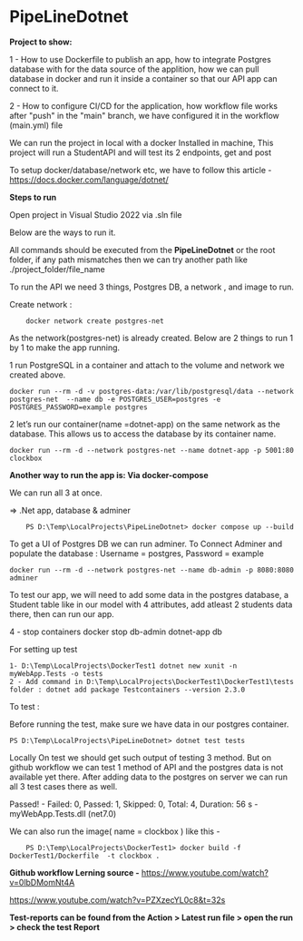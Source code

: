# PipeLineDotnet

**Project to show:**

1 - How to use Dockerfile to publish an app, how to integrate Postgres database with for the data source of the applition, how we can pull database in docker and run it inside a container so that our API app can connect to it. 

2 - How to configure CI/CD for the application, how workflow file works after "push" in the "main" branch, we have configured it  in the workflow (main.yml) file

We can run the project in local with a docker Installed in machine, This project will run a StudentAPI and will test its 2 endpoints, get and post

To setup docker/database/network etc, we have to follow this article - https://docs.docker.com/language/dotnet/

**Steps to run**

Open project in Visual Studio 2022 via .sln file

Below are the ways to run it. 

All commands should be executed from the **PipeLineDotnet** or the root folder, if any path mismatches then we can try another path like ./project_folder/file_name

To run the API we need 3 things, Postgres DB, a network , and image to run.

  Create network :

        docker network create postgres-net

As the network(postgres-net) is already created. Below are 2 things to run 1 by 1 to make the app running.

1 run PostgreSQL in a container and attach to the volume and network we created above.

    docker run --rm -d -v postgres-data:/var/lib/postgresql/data --network postgres-net  --name db -e POSTGRES_USER=postgres -e  POSTGRES_PASSWORD=example postgres

2 let’s run our container(name =dotnet-app) on the same network as the database. This allows us to access the database by its container name.

    docker run --rm -d --network postgres-net --name dotnet-app -p 5001:80 clockbox

**Another way to run the app is: Via docker-compose**

We can run all 3 at once. 

=> .Net app, database & adminer

        PS D:\Temp\LocalProjects\PipeLineDotnet> docker compose up --build

    
To get a UI of Postgres DB we can run adminer. To Connect Adminer and populate the database :
Username = postgres, Password = example

    docker run --rm -d --network postgres-net --name db-admin -p 8080:8080 adminer

To test our app, we will need to add some data in the postgres database, a Student table like in our model with 4 attributes, add atleast 2 students data there, then can run our app.

4 - stop containers
    docker stop db-admin dotnet-app db 


For setting up test

    1- D:\Temp\LocalProjects\DockerTest1 dotnet new xunit -n myWebApp.Tests -o tests
    2 - Add command in D:\Temp\LocalProjects\DockerTest1\DockerTest1\tests folder : dotnet add package Testcontainers --version 2.3.0

To test :

Before running the test, make sure we have data in our postgres container.

    PS D:\Temp\LocalProjects\PipeLineDotnet> dotnet test tests

Locally On test we should get such output of testing 3 method. But on github workflow we can test 1 method of API and the postgres data is not available yet there. After adding data to the postgres on server we can run all 3 test cases there as well.

Passed!  - Failed:     0, Passed:     1, Skipped:     0, Total:     4, Duration: 56 s - myWebApp.Tests.dll (net7.0)


  We can also run the image( name = clockbox ) like this - 

        PS D:\Temp\LocalProjects\DockerTest1> docker build -f DockerTest1/Dockerfile  -t clockbox .


**Github workflow Lerning source -** 
   https://www.youtube.com/watch?v=0lbDMomNt4A 

  https://www.youtube.com/watch?v=PZXzecYL0c8&t=32s

**Test-reports can be found from the Action > Latest run file > open the run > check the test Report**

 
